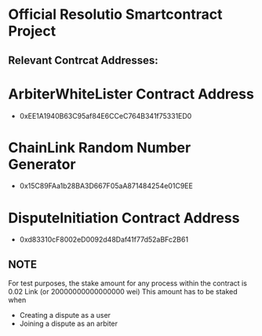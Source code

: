 # Official Resolutio Smartcontract Project

## Relevant Contrcat Addresses:
# ArbiterWhiteLister Contract Address 
- 0xEE1A1940B63C95af84E6CCeC764B341f75331ED0
# ChainLink Random Number Generator
- 0x15C89FAa1b28BA3D667F05aA871484254e01C9EE
# DisputeInitiation Contract Address
- 0xd83310cF8002eD0092d48Daf41f77d52aBFc2B61

## NOTE
For test purposes, the stake amount for any process within the contract is 0.02 Link (or 20000000000000000 wei)
This amount has to be staked when
- Creating a dispute as a user
- Joining a dispute as an arbiter


